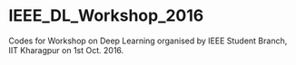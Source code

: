 # IEEE_DL_Workshop_2016
Codes for Workshop on Deep Learning organised by IEEE Student Branch, IIT Kharagpur on 1st Oct. 2016.

